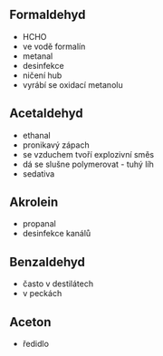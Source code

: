 ## Formaldehyd
- HCHO
- ve vodě formalín
- metanal
- desinfekce
- ničení hub
- vyrábí se oxidací metanolu

## Acetaldehyd
- ethanal
- pronikavý zápach
- se vzduchem tvoří explozivní směs
- dá se slušne polymerovat - tuhý líh
- sedativa

## Akrolein
- propanal
- desinfekce kanálů

## Benzaldehyd
- často v destilátech
- v peckách

## Aceton
- ředidlo